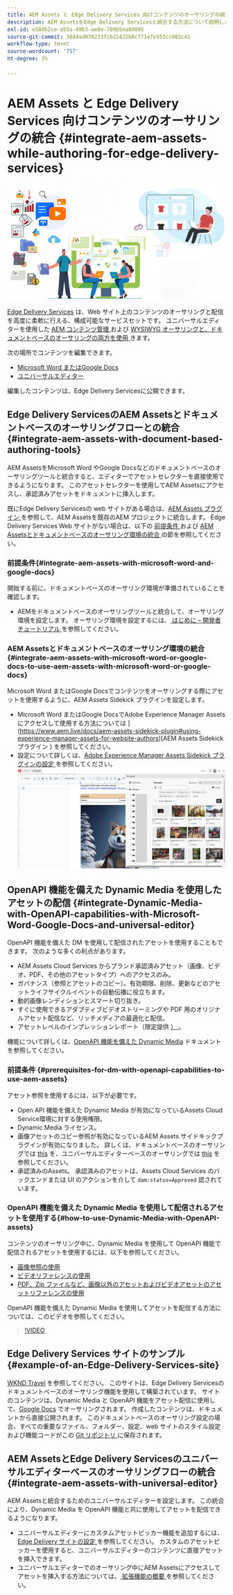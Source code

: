```yaml
---
title: AEM Assets と Edge Delivery Services 向けコンテンツのオーサリングの統合
description: AEM AssetsをEdge Delivery Servicesと統合する方法について説明します。 この統合により、AEM AssetsとMicrosoft Word およびGoogle Docsの統合、AEM Assetsと Universal Editor の統合、Dynamic Media と OpenAPI 機能と Universal Editor の統合、Dynamic Media と OpenAPI 機能とMicrosoft Word およびGoogle Docsの統合が可能になります。
exl-id: e58db2ce-a55a-49b3-ae8e-709b5ea8d095
source-git-commit: 38d4ad078233fcb22422b8c771e7e553cc082c41
workflow-type: tm+mt
source-wordcount: '757'
ht-degree: 3%

---
```


# AEM Assets と Edge Delivery Services 向けコンテンツのオーサリングの統合 {#integrate-aem-assets-while-authoring-for-edge-delivery-services}

![UE でAEM アセット ](/help/assets/assets/EDS2.png)

[Edge Delivery Services](https://experienceleague.adobe.com/ja/docs/experience-manager-cloud-service/content/edge-delivery/overview) は、Web サイト上のコンテンツのオーサリングと配信を高度に柔軟に行える、構成可能なサービスセットです。 ユニバーサルエディターを使用した [AEM コンテンツ管理 ](/help/sites-cloud/authoring/author-publish.md) および [WYSIWYG オーサリングと、ドキュメントベースのオーサリングの両方を使用 ](https://experienceleague.adobe.com/ja/docs/experience-manager-cloud-service/content/edge-delivery/wysiwyg-authoring/authoring) きます。

次の場所でコンテンツを編集できます。

* [Microsoft Word またはGoogle Docs](#integrate-aem-assets-with-document-based-authoring-tools)
* [ユニバーサルエディター](#integrate-aem-assets-with-universal-editor)

編集したコンテンツは、Edge Delivery Servicesに公開できます。

## Edge Delivery ServicesのAEM Assetsとドキュメントベースのオーサリングフローとの統合 {#integrate-aem-assets-with-document-based-authoring-tools}

AEM AssetsをMicrosoft Word やGoogle Docsなどのドキュメントベースのオーサリングツールと統合すると、エディターでアセットセレクターを直接使用できるようになります。 このアセットセレクターを使用してAEM Assetsにアクセスし、承認済みアセットをドキュメントに挿入します。

既にEdge Delivery Servicesの web サイトがある場合は、[AEM Assets プラグイン ](https://github.com/adobe-rnd/aem-assets-plugin/blob/main/README.md) を参照して、AEM Assetsを既存のAEM プロジェクトに統合します。 Edge Delivery Services Web サイトがない場合は、以下の [ 前提条件 ](#integrate-aem-assets-with-microsoft-word-and-google-docs) および [AEM Assetsとドキュメントベースのオーサリング環境の統合 ](#integrate-aem-assets-with-microsoft-word-or-google-docs-to-use-aem-assets-with-microsoft-word-or-google-docs) の節を参照してください。

### 前提条件{#integrate-aem-assets-with-microsoft-word-and-google-docs}

開始する前に、ドキュメントベースのオーサリング環境が準備されていることを確認します。

* AEMをドキュメントベースのオーサリングツールと統合して、オーサリング環境を設定します。 オーサリング環境を設定するには、[ はじめに – 開発者チュートリアル ](https://www.aem.live/developer/tutorial) を参照してください。

### AEM Assetsとドキュメントベースのオーサリング環境の統合{#integrate-aem-assets-with-microsoft-word-or-google-docs-to-use-aem-assets-with-microsoft-word-or-google-docs}

Microsoft Word またはGoogle Docsでコンテンツをオーサリングする際にアセットを使用するように、AEM Assets Sidekick プラグインを設定します。

* Microsoft Word またはGoogle DocsでAdobe Experience Manager Assetsにアクセスして使用する方法については ](https://www.aem.live/docs/aem-assets-sidekick-plugin#using-experience-manager-assets-for-website-authors)[AEM Assets Sidekick プラグイン } を参照してください。
* 設定について詳しくは、[Adobe Experience Manager Assets Sidekick プラグインの設定 ](https://www.aem.live/developer/configuring-aem-assets-sidekick-plugin) を参照してください。
  ![ms word および google ドキュメントの openAPI 機能で dynamic media を使用する ](/help/assets/assets/my-assets-sidebar.png)

## OpenAPI 機能を備えた Dynamic Media を使用したアセットの配信 {#integrate-Dynamic-Media-with-OpenAPI-capabilities-with-Microsoft-Word-Google-Docs-and-universal-editor}

OpenAPI 機能を備えた DM を使用して配信されたアセットを使用することもできます。 次のような多くの利点があります。

* AEM Assets Cloud Services からブランド承認済みアセット（画像、ビデオ、PDF、その他のアセットタイプ）へのアクセスのみ。
* ガバナンス（参照とアセットのコピー）。有効期限、削除、更新などのアセットライフサイクルイベントの自動伝播に役立ちます。
* 動的画像レンディションとスマート切り抜き。
* すぐに使用できるアダプティブビデオストリーミングや PDF 用のオリジナルアセット配信など、リッチメディアの最適化と配信。
* アセットレベルのインプレッションレポート（限定提供 [） ](/help/assets/manage-reports-assets-view.md#dynamic-media-delivery-reports)。

機能について詳しくは、[OpenAPI 機能を備えた Dynamic Media](https://experienceleague.adobe.com/en/docs/experience-manager-cloud-service/content/assets/dynamicmedia/dynamic-media-open-apis/dynamic-media-open-apis-overview) ドキュメントを参照してください。

### 前提条件 {#prerequisites-for-dm-with-openapi-capabilities-to-use-aem-assets}

アセット参照を使用するには、以下が必要です。

* Open API 機能を備えた Dynamic Media が有効になっているAssets Cloud Service環境に対する使用権限。
* Dynamic Media ライセンス。
* 画像アセットのコピー参照が有効になっているAEM Assets サイドキックプラグインが有効になりました。 詳しくは、ドキュメントベースのオーサリングでは [this](https://www.aem.live/developer/configuring-aem-assets-sidekick-plugin#copymode) を、ユニバーサルエディターベースのオーサリングでは [this](https://developer.adobe.com/uix/docs/extension-manager/extension-developed-by-adobe/configurable-asset-picker/#extension-overview) を参照してください。
* 承認済みのAssets。 承認済みのアセットは、Assets Cloud Services のバックエンドまたは UI のアクションを介して `dam:status=Approved` 認されています。

### OpenAPI 機能を備えた Dynamic Media を使用して配信されるアセットを使用する{#how-to-use-Dynamic-Media-with-OpenAPI-assets}

コンテンツのオーサリング中に、Dynamic Media を使用して OpenAPI 機能で配信されるアセットを使用するには、以下を参照してください。

* [ 画像参照の使用 ](https://www.aem.live/docs/aem-assets-sidekick-plugin#using-image-references-when-authoring-content)
* [ ビデオリファレンスの使用 ](https://www.aem.live/docs/aem-assets-sidekick-plugin#using-video-references-when-authoring-content)
* [PDF、Zip ファイルなど、画像以外のアセットおよびビデオアセットのアセットリファレンスの使用 ](https://www.aem.live/docs/aem-assets-sidekick-plugin#using-asset-references-for-pdf-zip-etc-when-authoring-content)

OpenAPI 機能を備えた Dynamic Media を使用してアセットを配信する方法については、このビデオを参照してください。

>[!VIDEO](https://video.tv.adobe.com/v/3441155)

## Edge Delivery Services サイトのサンプル{#example-of-an-Edge-Delivery-Services-site}

[WKND Travel](http://bit.ly/3DExLnf) を参照してください。 このサイトは、Edge Delivery Servicesのドキュメントベースのオーサリング機能を使用して構築されています。 サイトのコンテンツは、Dynamic Media と OpenAPI 機能をアセット配信に使用して、[Google Docs](https://drive.google.com/drive/folders/1HCCHRWp4HJIXW_cUv5cRDQ5DzzqiZsXT) でオーサリングされます。 作成したコンテンツは、ドキュメントから直接公開されます。 このドキュメントベースのオーサリング設定の場合、すべての重要なファイル、フォルダー、設定、web サイトのスタイル設定および機能コードがこの [Git リポジトリ ](https://github.com/hlxsites/franklin-assets-selector/tree/aem-dynamicmedia-demo/blocks) に保存されます。

## AEM AssetsとEdge Delivery Servicesのユニバーサルエディターベースのオーサリングフローの統合 {#integrate-aem-assets-with-universal-editor}

AEM Assetsと統合するためのユニバーサルエディターを設定します。 この統合により、Dynamic Media を OpenAPI 機能と共に使用してアセットを配信できるようになります。

* ユニバーサルエディターにカスタムアセットピッカー機能を追加するには、[Edge Delivery サイトの設定 ](https://developer.adobe.com/uix/docs/extension-manager/extension-developed-by-adobe/configurable-asset-picker/#configuration-in-edge-delivery-site) を参照してください。 カスタムのアセットピッカーを使用すると、ユニバーサルエディターのコンテンツに直接アセットを挿入できます。
* ユニバーサルエディターでのオーサリング中にAEM Assetsにアクセスしてアセットを挿入する方法については、[ 拡張機能の概要 ](https://developer.adobe.com/uix/docs/extension-manager/extension-developed-by-adobe/configurable-asset-picker/#extension-overview) を参照してください。

